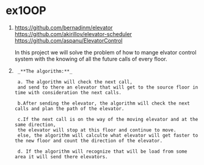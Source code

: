 # ex1OOP
1.
    https://github.com/bernadinm/elevator 
    https://github.com/akirillov/elevator-scheduler 
    https://github.com/aspanu/ElevatorControl 
    
    In this project we will solve the problem of how to mange elvator control system with the knowing of all the future calls of every floor.
	
2.	
		_**The algorithm:**_
		
		a. The algorithm will check the next call,
		and send to there an elevator that will get to the source floor in time with consideration the next calls.
		
		b.After sending the elevator, the algorithm will check the next calls and plan the path of the elevator.
		
		c.If the next call is on the way of the moving elevator and at the same direction,
		the elevator will stop at this floor and continue to move.
		else, the algorithm will calculte what elevator will get faster to the new floor and count the direction of the elevator.
		
		d. If the algorithm will recognize that will be load from some area it will send there elevators.
		
		
